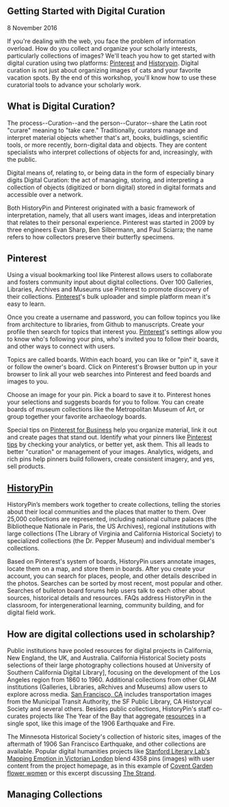 ## Getting Started with Digital Curation ##

8 November 2016

If you're dealing with the web, you face the problem of information overload. How do you collect and organize your scholarly interests, particularly collections of images? We'll teach you how to get started with digital curation using two platforms: [Pinterest](www.pinterest.com) and [Historypin](https://www.historypin.org/). Digital curation is not just about organizing images of cats and your favorite vacation spots. By the end of this workshop, you'll know how to use these curatorial tools to advance your scholarly work.  

## What is Digital Curation?

The process--Curation--and the person--Curator--share the Latin root "curare" meaning to "take care."  Traditionally, curators manage and interpret material objects whether that's art, books, buidlings, scientific tools, or more recently, born-digital data and objects.  They are content specialists who interpret collections of objects for and, increasingly, with the public.

Digital means of, relating to, or being data in the form of especially binary digits
Digital Curation: the act of managing, storing, and interpreting a collection of objects (digitized or born digital) stored in digital formats and accessible over a network.

Both HistoryPin and Pinterest originated with a basic framework of interpretation, namely, that all users want images, ideas and interpretation that relates to their personal experience. Pinterest was started in 2009 by three engineers Evan Sharp, Ben Silbermann, and Paul Sciarra; the name refers to how collectors preserve their butterfly specimens.

## Pinterest

Using a visual bookmarking tool like Pinterest allows users to collaborate and fosters community input about digital collections. Over 100 Galleries, Libraries, Archives and Museums use Pinterest to promote discovery of their collections. [Pinterest](https://about.pinterest.com/en)'s bulk uploader and simple platform mean it's easy to learn.

Once you create a username and password, you can follow topincs you like from architecture to libraries, from Github to manuscripts. Create your profile then search for topics that interest you. [Pinterest](https://www.pinterest.com/)'s settings allow you to know who's following your pins, who's invited you to follow their boards, and other ways to connect with users.

Topics are called boards. Within each board, you can like or "pin" it, save it or follow the owner's board.  Click on Pinterest's Browser button up in your browser to link all your web searches into Pinterest and feed boards and images to you. 

Choose an image for your pin.  Pick a board to save it to. Pinterest hones your selections and suggests boards for you to follow. You can create boards of museum collections like the Metropolitan Museum of Art, or group together your favorite archaeology boards.  

Special tips on [Pinterest for Business](https://business.pinterest.com/en/getting-started/) help you organize material, link it out and create pages that stand out.  Identify what your pinners like [Pinterest tips](https://business.pinterest.com/en/pin-pro) by checking your analytics, or better yet, ask them. This all leads to better "curation" or management of your images. Analytics, widgets, and rich pins help pinners build followers, create consistent imagery, and yes, sell products.

## [HistoryPin](http://www.historypin.org/en/) 

HistoryPin’s members work together to create collections, telling the stories about their local communities and the places that matter to them. Over 25,000 collections are represented, including national culture palaces (the Bibliotheque Nationale in Paris, the US Archives), regional institutions with large collections (The Library of Virginia and California Historical Society) to specialized collections (the Dr. Pepper Museum) and individual member's collections. 

Based on Pinterest's system of boards, HistoryPin users annotate images, locate them on a map, and store them in boards. After you create your account, you can search for places, people, and other details described in the photos. Searches can be sorted by most recent, most popular and other. Searches of bulleton board forums help users talk to each other about sources, historical details and resources. FAQs address HistoryPin in the classroom, for intergenerational learning, community building, and for digital field work.

## How are digital collections used in scholarship? ##

Public institutions have pooled resources for digital projects in California, New England, the UK, and Australia. California Historical Society posts selections of their large photography collections housed at University of Southern California Digital Library], focusing on the development of the Los Angeles region from 1860 to 1960. Additional collections from other GLAM institutions (Galleries, Libraries, aRchives and Museums) allow users to explore across media.  [San Francisco, CA](https://www.historypin.org/en/explore/geo/37.77493,-122.419416,12/bounds/37.701624,-122.493402,37.848164,-122.34543/search/keyword:Washington%20St/sort/popular/paging/1) includes transportation images from the Municipal Transit Authority, the SF Public Library, CA Historycal Society and several others. Besides public collections, HistoryPin's staff co-curates projects like The Year of the Bay that aggregate [resources](https://www.historypin.org/en/explore/geo/37.77493,-122.419416,12/bounds/37.701624,-122.493402,37.848164,-122.34543/search/keyword:Washington%20St/sort/popular/paging/1) in a single spot, like this image of the 1906 Earthquake and Fire.

The Minnesota Historical Society's collection of historic sites, images of the aftermath of 1906 San Francisco Earthquake, and other collections are available. Popular digital humanities projects like [Stanford Literary Lab's Mapping Emotion in Victorian London](https://www.historypin.org/en/collections/sort/popular/paging/1) blend 4358 pins (images) with user content from the project homepage, as in this example of [Covent Garden flower women](https://www.historypin.org/en/victorian-london/pin/57647/) or this excerpt discussing [The Strand](https://www.historypin.org/en/victorian-london/geo/51.512907,-0.103854,14/bounds/51.498482,-0.122351,51.527327,-0.085357/sort/-date_taken/paging/1/pin/285311/state/hybrid).

## Managing Collections ##



